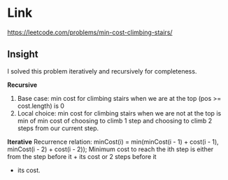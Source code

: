 # Link

https://leetcode.com/problems/min-cost-climbing-stairs/

## Insight

I solved this problem iteratively and recursively for completeness. 

**Recursive**
1. Base case: min cost for climbing stairs when we are at the top (pos >= cost.length) is 0
2. Local choice: min cost for climbing stairs when we are not at the top is min of min cost 
of choosing to climb 1 step and choosing to climb 2 steps from our current step. 

**Iterative**
Recurrence relation: minCost(i) = min(minCost(i - 1) + cost(i - 1), minCost(i - 2) + cost(i - 2));
Minimum cost to reach the ith step is either from the step before it + its cost or 2 steps before it
+ its cost. 